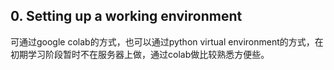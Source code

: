 ## 0. Setting up a working environment

可通过google colab的方式，也可以通过python virtual environment的方式，在初期学习阶段暂时不在服务器上做，通过colab做比较熟悉方便些。